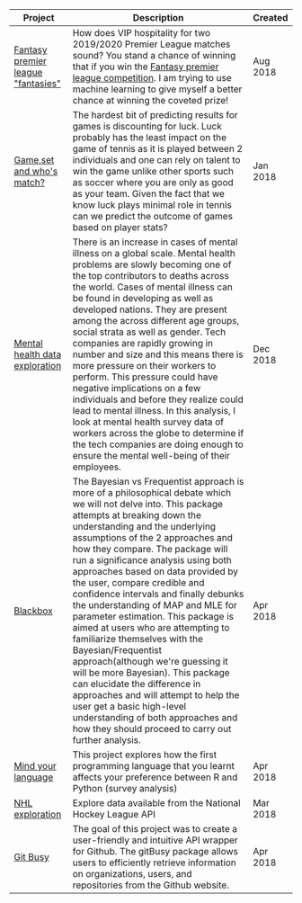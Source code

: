 | Project | Description | Created |
|-------------------------------------------------------------------------------------------|-----------------------------------------------------------------------------------------------------------------------------------------------------------------------------------------------------------------------------------------------------------------------------------------------------------------------------------------------------------------------------------------------------------------------------------------------------------------------------------------------------------------------------------------------------------------------------------------------------------------------------------------------------------------------------------------------------------------------------------------------------------------------------------------------------------------------------------------------------------|----------|
| [Fantasy premier league "fantasies"](https://github.com/abimur-123/Fantasy_premierleague) | How does VIP hospitality for two 2019/2020 Premier League matches sound?  You stand a chance of winning that if you win the [Fantasy premier league competition](https://fantasy.premierleague.com/a/prizes). I am trying to use machine learning to give myself a better chance at winning the  coveted prize! | Aug 2018 |
| [Game,set and who's match?](https://github.com/abimur-123/Tennis_prediction) | The hardest bit of predicting results for games is discounting for luck.  Luck probably has the least impact on the game of tennis as it is played between 2 individuals and one  can rely on talent to win the game unlike other sports such as soccer where you are only as good as your team. Given the fact that we know luck plays minimal role in tennis can we predict the outcome of games  based on player stats? | Jan 2018 |
| [Mental health data exploration](https://github.com/abimur-123/Mentalhealth_project) | There is an increase in cases of mental illness on a global scale. Mental health problems are slowly becoming one of the top contributors to deaths across the world.  Cases of mental illness can be found in developing as well as developed nations. They are present among the across different age groups, social strata as well as gender. Tech companies are rapidly growing in number and size and this means there is more pressure on their workers to perform. This pressure could have negative implications on a few individuals and before they realize could lead to mental illness. In this analysis, I look at mental health survey data of workers across the globe to determine if the tech companies are doing enough to ensure the mental well-being of their employees. | Dec 2018 |
| [Blackbox](https://github.com/abimur-123/BlackBox_Python) | The Bayesian vs Frequentist approach is more of a philosophical debate which we will not delve into. This package attempts at breaking down the understanding and the underlying assumptions of the 2 approaches and how they compare. The package will run a significance analysis using both approaches based on data provided by the user, compare credible and confidence intervals and finally debunks the understanding of MAP and MLE for parameter estimation. This package is aimed at users who are attempting to familiarize themselves with the Bayesian/Frequentist approach(although we're guessing it will be more Bayesian). This package can elucidate the difference in approaches and will attempt to help the user get a basic high-level understanding of both approaches and how they should proceed to carry out further analysis. | Apr 2018 |
| [Mind your language](https://github.com/abimur-123//mind-your-language) | This project explores how the first programming language that you learnt affects your preference  between R and Python (survey analysis) | Apr 2018 |
| [NHL exploration](https://github.com/abimur-123/NHL_exploration) | Explore data available from the National Hockey League API  | Mar 2018 |
| [Git Busy](https://github.com/abimur-123/gitBusy) | The goal of this project was to create a user-friendly and intuitive API wrapper for Github. The gitBusy package allows users to efficiently retrieve information on organizations, users, and repositories from the Github website. | Apr 2018 |
